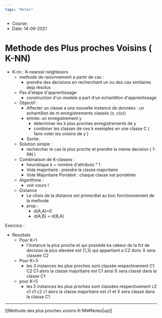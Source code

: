 ```yaml
---
tags: "Notes"
---
```


* Course:
* Date: 14-09-2021 


# Methode des Plus proches Voisins ( K-NN)
* K-nn : K-nearest neighboors
	* methode de raisonnement a partir de cas :
		* prendre des decisions en recherchant un ou des cas similaires deja résolus 
	* Pas d'etape d'apprentissage: 
		* construction d'un modele a part d'un echantillon d'apprentissage 
	* Objectif : 
		* Affecter un classe a une nouvelle instance de données : un echantillon de m enregistrements classés (x, c(x))
		* entrée: un enregistrement y 
			* determiner les k plus proches enregistrements de y 
			* combiner les classes de ces k exemples en une classe C ( faire voter les voisins de y )
		* Sortie: 
	* Solution simple :
		* rechercher le cas le plus proche et prendre la meme decision ( 1-NN )
	* Combinaison de K-classes : 
		* heuristique k = nombre d'attributs ° 1
		* Vote majoritaire : prendre la classe majoritaire 
		* Vote Majoritaire Pondéré : chaque classe est pondérée
	* Algorithme :
		* voir cours !
	* Distance 
		* Le choix de la distance est primordial au bon fonctionnement de la methode 
		* prop : 
			* d(A,A)=0
			* d(A,B) = d(B,A)

Exercice : 
* Resultats 
	* Pour K=1
		* l'instance la plus proche et qui possède ka vakeur de la fct de decision la plus elevéee est (1,3) qui appartient a C2 donc X sera classée C2
	* Pour K=3
		*  les 3 instances les plus proches sont classée respectivement C1 C2 C1 alors la 	classe majoritaire est C1 ainsi X sera classé dans la classe C1 
	*  pour K=5 
		*  les 5 instances les plus proches sont classées respectivement c2 c1 c1 c2 c1 alors la classe majoritaire est c1 et X sera classé dans la classe C1 

---
[[Methode des plus proches voisins K-NN#Notes|up]]